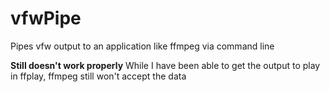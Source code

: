 # vfwPipe
Pipes vfw output to an application like ffmpeg via command line

**Still doesn't work properly**
While I have been able to get the output to play in ffplay, ffmpeg still won't accept the data